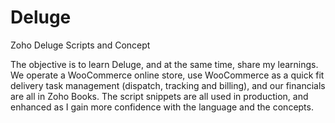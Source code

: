 # Deluge
Zoho Deluge Scripts and Concept

The objective is to learn Deluge, and at the same time, share my learnings. We operate a WooCommerce online store, use WooCommerce as a quick fit delivery task management (dispatch, tracking and billing), and our financials are all in Zoho Books. The script snippets are all used in production, and enhanced as I gain more confidence with the language and the concepts. 

